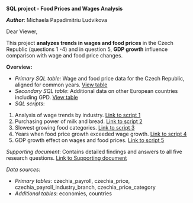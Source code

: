 **SQL project - Food Prices and Wages Analysis**

***Author***: Michaela Papadimitriu Ludvikova



Dear Viewer,



This project **analyzes trends in wages and food prices** in the Czech Republic (questions 1 -4) and in question 5, **GDP growth** influence comparison with wage and food price changes.



**Overview:**

* *Primary SQL table:* Wage and food price data for the Czech Republic, aligned for common years. [View table](https://github.com/mludvik2/data-analytics-sql-project/blob/main/Primary_table.sql)
* *Secondary SQL table*: Additional data on other European countries including GPD. [View table](https://github.com/mludvik2/data-analytics-sql-project/blob/main/Secondary_table.sql)
* *SQL scripts*:

1. Analysis of wage trends by industry. [Link to script 1](https://github.com/mludvik2/data-analytics-sql-project/blob/main/Question_1.sql)
2. Purchasing power of milk and bread. [Link to script 2](https://github.com/mludvik2/data-analytics-sql-project/blob/main/Question_2.sql)
3. Slowest growing food categories. [Link to script 3](https://github.com/mludvik2/data-analytics-sql-project/blob/main/Question_3.sql)
4. Years when food price growth exceeded wage growth. [Link to script 4](https://github.com/mludvik2/data-analytics-sql-project/blob/main/Question_4.sql)
5. GDP growth effect on wages and food prices. [Link to script 5](https://github.com/mludvik2/data-analytics-sql-project/blob/main/Question_5.sql)



*Supporting document*: Contains detailed findings and answers to all five research questions. [Link to Supporting document](https://github.com/mludvik2/data-analytics-sql-project/blob/main/Supporting_document.md)



*Data sources:*

* *Primary tables:* czechia\_payroll, czechia\_price, czechia\_payroll\_industry\_branch, czechia\_price\_category
* *Additional tables*: economies, countries



